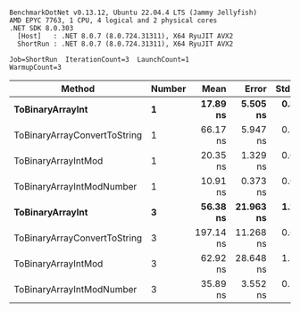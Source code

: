 ```

BenchmarkDotNet v0.13.12, Ubuntu 22.04.4 LTS (Jammy Jellyfish)
AMD EPYC 7763, 1 CPU, 4 logical and 2 physical cores
.NET SDK 8.0.303
  [Host]   : .NET 8.0.7 (8.0.724.31311), X64 RyuJIT AVX2
  ShortRun : .NET 8.0.7 (8.0.724.31311), X64 RyuJIT AVX2

Job=ShortRun  IterationCount=3  LaunchCount=1  
WarmupCount=3  

```
| Method                       | Number | Mean      | Error     | StdDev   | Min       | Max       | Gen0   | Allocated |
|----------------------------- |------- |----------:|----------:|---------:|----------:|----------:|-------:|----------:|
| **ToBinaryArrayInt**             | **1**      |  **17.89 ns** |  **5.505 ns** | **0.302 ns** |  **17.54 ns** |  **18.08 ns** | **0.0004** |      **32 B** |
| ToBinaryArrayConvertToString | 1      |  66.17 ns |  5.947 ns | 0.326 ns |  65.98 ns |  66.55 ns | 0.0011 |      96 B |
| ToBinaryArrayIntMod          | 1      |  20.35 ns |  1.329 ns | 0.073 ns |  20.27 ns |  20.40 ns | 0.0004 |      32 B |
| ToBinaryArrayIntModNumber    | 1      |  10.91 ns |  0.373 ns | 0.020 ns |  10.89 ns |  10.93 ns | 0.0004 |      32 B |
| **ToBinaryArrayInt**             | **3**      |  **56.38 ns** | **21.963 ns** | **1.204 ns** |  **55.43 ns** |  **57.73 ns** | **0.0011** |      **96 B** |
| ToBinaryArrayConvertToString | 3      | 197.14 ns | 11.268 ns | 0.618 ns | 196.74 ns | 197.85 ns | 0.0033 |     296 B |
| ToBinaryArrayIntMod          | 3      |  62.92 ns | 28.648 ns | 1.570 ns |  61.70 ns |  64.69 ns | 0.0011 |      96 B |
| ToBinaryArrayIntModNumber    | 3      |  35.89 ns |  3.552 ns | 0.195 ns |  35.67 ns |  36.04 ns | 0.0011 |      96 B |
